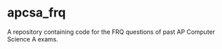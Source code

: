 # apcsa_frq
A repository containing code for the FRQ questions of past AP Computer Science A exams.
